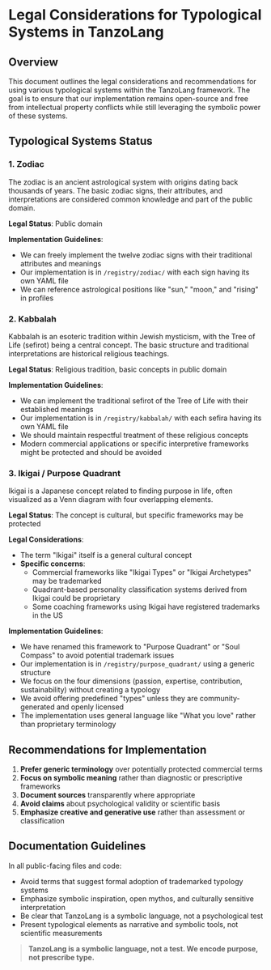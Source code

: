 # Legal Considerations for Typological Systems in TanzoLang

## Overview

This document outlines the legal considerations and recommendations for using various typological systems within the TanzoLang framework. The goal is to ensure that our implementation remains open-source and free from intellectual property conflicts while still leveraging the symbolic power of these systems.

## Typological Systems Status

### 1. Zodiac

The zodiac is an ancient astrological system with origins dating back thousands of years. The basic zodiac signs, their attributes, and interpretations are considered common knowledge and part of the public domain.

**Legal Status**: Public domain

**Implementation Guidelines**:
- We can freely implement the twelve zodiac signs with their traditional attributes and meanings
- Our implementation is in `/registry/zodiac/` with each sign having its own YAML file
- We can reference astrological positions like "sun," "moon," and "rising" in profiles

### 2. Kabbalah

Kabbalah is an esoteric tradition within Jewish mysticism, with the Tree of Life (sefirot) being a central concept. The basic structure and traditional interpretations are historical religious teachings.

**Legal Status**: Religious tradition, basic concepts in public domain

**Implementation Guidelines**:
- We can implement the traditional sefirot of the Tree of Life with their established meanings
- Our implementation is in `/registry/kabbalah/` with each sefira having its own YAML file
- We should maintain respectful treatment of these religious concepts
- Modern commercial applications or specific interpretive frameworks might be protected and should be avoided

### 3. Ikigai / Purpose Quadrant

Ikigai is a Japanese concept related to finding purpose in life, often visualized as a Venn diagram with four overlapping elements.

**Legal Status**: The concept is cultural, but specific frameworks may be protected

**Legal Considerations**:
- The term "Ikigai" itself is a general cultural concept
- **Specific concerns**:
  - Commercial frameworks like "Ikigai Types" or "Ikigai Archetypes" may be trademarked
  - Quadrant-based personality classification systems derived from Ikigai could be proprietary
  - Some coaching frameworks using Ikigai have registered trademarks in the US

**Implementation Guidelines**:
- We have renamed this framework to "Purpose Quadrant" or "Soul Compass" to avoid potential trademark issues
- Our implementation is in `/registry/purpose_quadrant/` using a generic structure
- We focus on the four dimensions (passion, expertise, contribution, sustainability) without creating a typology
- We avoid offering predefined "types" unless they are community-generated and openly licensed
- The implementation uses general language like "What you love" rather than proprietary terminology

## Recommendations for Implementation

1. **Prefer generic terminology** over potentially protected commercial terms
2. **Focus on symbolic meaning** rather than diagnostic or prescriptive frameworks
3. **Document sources** transparently where appropriate
4. **Avoid claims** about psychological validity or scientific basis
5. **Emphasize creative and generative use** rather than assessment or classification

## Documentation Guidelines

In all public-facing files and code:
- Avoid terms that suggest formal adoption of trademarked typology systems
- Emphasize symbolic inspiration, open mythos, and culturally sensitive interpretation
- Be clear that TanzoLang is a symbolic language, not a psychological test
- Present typological elements as narrative and symbolic tools, not scientific measurements

> **TanzoLang is a symbolic language, not a test. We encode purpose, not prescribe type.**